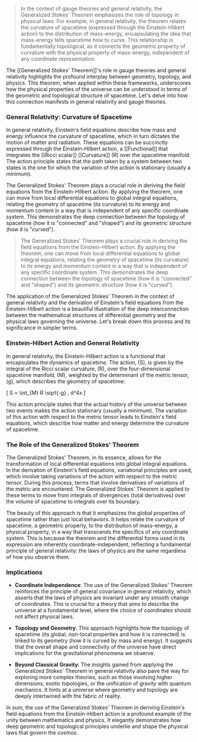 > In the context of gauge theories and general relativity, the Generalized Stokes' Theorem emphasizes the role of topology in physical laws. For example, in general relativity, the theorem relates the curvature of spacetime (expressed through the Einstein-Hilbert action) to the distribution of mass-energy, encapsulating the idea that mass-energy tells spacetime how to curve. This relationship is fundamentally topological, as it connects the geometric property of curvature with the physical property of mass-energy, independent of any coordinate representation.

The [[Generalized Stokes' Theorem]]'s role in gauge theories and general relativity highlights the profound interplay between geometry, topology, and physics. This theorem, when applied within these frameworks, underscores how the physical properties of the universe can be understood in terms of the geometric and topological structure of spacetime. Let's delve into how this connection manifests in general relativity and gauge theories.

### General Relativity: Curvature of Spacetime

In general relativity, Einstein's field equations describe how mass and energy influence the curvature of spacetime, which in turn dictates the motion of matter and radiation. These equations can be succinctly expressed through the Einstein-Hilbert action, a [[Functional]] that integrates the [[Ricci scalar]] [[Curvature]] \(R\) over the spacetime manifold. The action principle states that the path taken by a system between two states is the one for which the variation of the action is stationary (usually a minimum).

The Generalized Stokes' Theorem plays a crucial role in deriving the field equations from the Einstein-Hilbert action. By applying the theorem, one can move from local differential equations to global integral equations, relating the geometry of spacetime (its curvature) to its energy and momentum content in a way that is independent of any specific coordinate system. This demonstrates the deep connection between the topology of spacetime (how it is "connected" and "shaped") and its geometric structure (how it is "curved").




> The Generalized Stokes' Theorem plays a crucial role in deriving the field equations from the Einstein-Hilbert action. By applying the theorem, one can move from local differential equations to global integral equations, relating the geometry of spacetime (its curvature) to its energy and momentum content in a way that is independent of any specific coordinate system. This demonstrates the deep connection between the topology of spacetime (how it is "connected" and "shaped") and its geometric structure (how it is "curved").

The application of the Generalized Stokes' Theorem in the context of general relativity and the derivation of Einstein's field equations from the Einstein-Hilbert action is a beautiful illustration of the deep interconnection between the mathematical structures of differential geometry and the physical laws governing the universe. Let's break down this process and its significance in simpler terms.

### Einstein-Hilbert Action and General Relativity

In general relativity, the Einstein-Hilbert action is a functional that encapsulates the dynamics of spacetime. The action, \(S\), is given by the integral of the Ricci scalar curvature, \(R\), over the four-dimensional spacetime manifold, \(M\), weighted by the determinant of the metric tensor, \(g\), which describes the geometry of spacetime:

\[ S = \int_{M} R \sqrt{-g} \, d^4x \]

This action principle states that the actual history of the universe between two events makes the action stationary (usually a minimum). The variation of this action with respect to the metric tensor leads to Einstein's field equations, which describe how matter and energy determine the curvature of spacetime.

### The Role of the Generalized Stokes' Theorem

The Generalized Stokes' Theorem, in its essence, allows for the transformation of local differential equations into global integral equations. In the derivation of Einstein's field equations, variational principles are used, which involve taking variations of the action with respect to the metric tensor. During this process, terms that involve derivatives of variations of the metric are encountered. The Generalized Stokes' Theorem is applied to these terms to move from integrals of divergences (total derivatives) over the volume of spacetime to integrals over its boundary.

The beauty of this approach is that it emphasizes the global properties of spacetime rather than just local behaviors. It helps relate the curvature of spacetime, a geometric property, to the distribution of mass-energy, a physical property, in a way that transcends the specifics of any coordinate system. This is because the theorem and the differential forms used in its expression are inherently coordinate-independent, reflecting a fundamental principle of general relativity: the laws of physics are the same regardless of how you observe them.

### Implications

- **Coordinate Independence**: The use of the Generalized Stokes' Theorem reinforces the principle of general covariance in general relativity, which asserts that the laws of physics are invariant under any smooth change of coordinates. This is crucial for a theory that aims to describe the universe at a fundamental level, where the choice of coordinates should not affect physical laws.

- **Topology and Geometry**: This approach highlights how the topology of spacetime (its global, non-local properties and how it is connected) is linked to its geometry (how it is curved by mass and energy). It suggests that the overall shape and connectivity of the universe have direct implications for the gravitational phenomena we observe.

- **Beyond Classical Gravity**: The insights gained from applying the Generalized Stokes' Theorem in general relativity also pave the way for exploring more complex theories, such as those involving higher dimensions, exotic topologies, or the unification of gravity with quantum mechanics. It hints at a universe where geometry and topology are deeply intertwined with the fabric of reality.

In sum, the use of the Generalized Stokes' Theorem in deriving Einstein's field equations from the Einstein-Hilbert action is a profound example of the unity between mathematics and physics. It elegantly demonstrates how deep geometric and topological principles underlie and shape the physical laws that govern the cosmos.